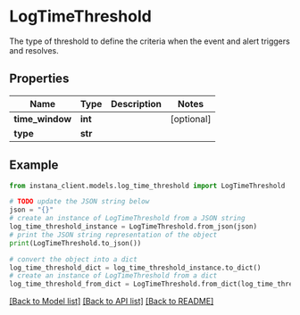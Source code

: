 # LogTimeThreshold

The type of threshold to define the criteria when the event and alert triggers and resolves.

## Properties

Name | Type | Description | Notes
------------ | ------------- | ------------- | -------------
**time_window** | **int** |  | [optional] 
**type** | **str** |  | 

## Example

```python
from instana_client.models.log_time_threshold import LogTimeThreshold

# TODO update the JSON string below
json = "{}"
# create an instance of LogTimeThreshold from a JSON string
log_time_threshold_instance = LogTimeThreshold.from_json(json)
# print the JSON string representation of the object
print(LogTimeThreshold.to_json())

# convert the object into a dict
log_time_threshold_dict = log_time_threshold_instance.to_dict()
# create an instance of LogTimeThreshold from a dict
log_time_threshold_from_dict = LogTimeThreshold.from_dict(log_time_threshold_dict)
```
[[Back to Model list]](../README.md#documentation-for-models) [[Back to API list]](../README.md#documentation-for-api-endpoints) [[Back to README]](../README.md)


